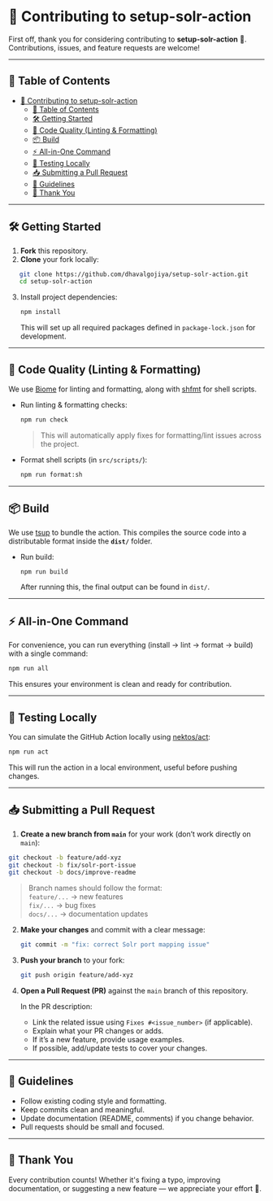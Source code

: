 # 🤝 Contributing to setup-solr-action

First off, thank you for considering contributing to **setup-solr-action** 🎉.
Contributions, issues, and feature requests are welcome!

---

## 📑 Table of Contents

- [🤝 Contributing to setup-solr-action](#-contributing-to-setup-solr-action)
  - [📑 Table of Contents](#-table-of-contents)
  - [🛠️ Getting Started](#️-getting-started)
  - [🧹 Code Quality (Linting \& Formatting)](#-code-quality-linting--formatting)
  - [📦 Build](#-build)
  - [⚡ All-in-One Command](#-all-in-one-command)
  - [🧪 Testing Locally](#-testing-locally)
  - [📥 Submitting a Pull Request](#-submitting-a-pull-request)
  - [📜 Guidelines](#-guidelines)
  - [🙌 Thank You](#-thank-you)

---

## 🛠️ Getting Started

1. **Fork** this repository.  
2. **Clone** your fork locally:  

```bash
   git clone https://github.com/dhavalgojiya/setup-solr-action.git
   cd setup-solr-action
````

3. Install project dependencies:

   ```bash
   npm install
   ```

   This will set up all required packages defined in `package-lock.json` for development.

---

## 🧹 Code Quality (Linting & Formatting)

We use [Biome](https://biomejs.dev/) for linting and formatting, along with [shfmt](https://github.com/mvdan/sh) for shell scripts.

* Run linting & formatting checks:

  ```bash
  npm run check
  ```

  > This will automatically apply fixes for formatting/lint issues across the project.

* Format shell scripts (in `src/scripts/`):

  ```bash
  npm run format:sh
  ```

---

## 📦 Build

We use [tsup](https://tsup.egoist.dev/) to bundle the action.
This compiles the source code into a distributable format inside the **`dist/`** folder.

* Run build:

  ```bash
  npm run build
  ```

  After running this, the final output can be found in `dist/`.

---

## ⚡ All-in-One Command

For convenience, you can run everything (install → lint → format → build) with a single command:

```bash
npm run all
```

This ensures your environment is clean and ready for contribution.

---

## 🧪 Testing Locally

You can simulate the GitHub Action locally using [nektos/act](https://github.com/nektos/act):

```bash
npm run act
```

This will run the action in a local environment, useful before pushing changes.

---

## 📥 Submitting a Pull Request

1.  **Create a new branch from `main`** for your work (don’t work directly on `main`):

   ```bash
   git checkout -b feature/add-xyz
   git checkout -b fix/solr-port-issue
   git checkout -b docs/improve-readme
   ```

   > Branch names should follow the format: <br>
   > `feature/...` → new features <br>
   > `fix/...` → bug fixes <br>
   > `docs/...` → documentation updates

2. **Make your changes** and commit with a clear message:

   ```bash
   git commit -m "fix: correct Solr port mapping issue"
   ```

3. **Push your branch** to your fork:

   ```bash
   git push origin feature/add-xyz
   ```

4. **Open a Pull Request (PR)** against the `main` branch of this repository.

   In the PR description:

   * Link the related issue using `Fixes #<issue_number>` (if applicable).
   * Explain what your PR changes or adds.
   * If it’s a new feature, provide usage examples.
   * If possible, add/update tests to cover your changes.

---

## 📜 Guidelines

* Follow existing coding style and formatting.
* Keep commits clean and meaningful.
* Update documentation (README, comments) if you change behavior.
* Pull requests should be small and focused.

---

## 🙌 Thank You

Every contribution counts! Whether it's fixing a typo, improving documentation, or suggesting a new feature — we appreciate your effort 💙.